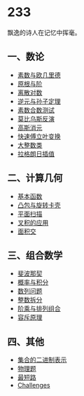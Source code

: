 233
======

飘逸的诗人在记忆中挥毫。
## 一、数论
* [素数与欧几里德](/Number%20Theory/素数与欧几里德.md)
* [原根与阶](/Number%20Theory/原根与阶.md)
* [离散对数](/Number%20Theory/离散对数.md)
* [逆元与孙子定理](/Number%20Theory/逆元与孙子定理.md)
* [素数合数测试](/Number%20Theory/素数合数测试.md)
* [莫比乌斯反演](/Number%20Theory/莫比乌斯反演.md)
* [高斯消元](/Number%20Theory/高斯消元.md)
* [快速傅立叶变换](/Number%20Theory/快速傅立叶变换.md)
* [大整数类](/Number%20Theory/大整数类.md)
* [拉格朗日插值](/Number%20Theory/拉格朗日插值.md)

## 二、计算几何
* [基本函数](/Geometry/基本函数)
* [凸包与旋转卡壳](/Geometry/凸包与旋转卡壳.md)
* [平面扫描](/Geometry/平面扫描.md)
* [叉积的应用](/Geometry/叉积的应用.md)
* [面积交](/Geometry/面积交.md)

## 三、组合数学
* [斐波那契](/Combinatorics/斐波那契.md)
* [概率与积分](/Combinatorics/概率与积分.md)
* [数列问题](/Combinatorics/数列问题.md)
* [整数拆分](/Combinatorics/整数拆分.md)
* [阶乘与排列组合](/Combinatorics/阶乘与排列组合.md)
* [容斥原理](/Combinatorics/容斥原理.md)

## 四、其他
* [集合的二进制表示](/other/集合的二进制表示.md)
* [物理题](/other/物理题.md)
* [最短路](/other/最短路.md)
* [Challenges](/Challenges)


